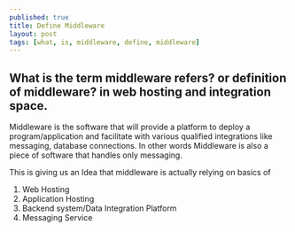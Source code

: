 ```yaml
---
published: true
title: Define Middleware
layout: post
tags: [what, is, middleware, define, middleware]
---
```

What is the term middleware refers? or definition of middleware? in web hosting and integration space.
------------------------------------------------------------------------------------------------------------------------------------------------
Middleware is the software that will provide a platform to deploy a program/application and facilitate with various qualified integrations like messaging, database connections. In other words Middleware is also a piece of software that handles only messaging.

This is giving us an Idea that middleware is actually relying on basics of
1) Web Hosting
2) Application Hosting
3) Backend system/Data Integration Platform
4) Messaging Service